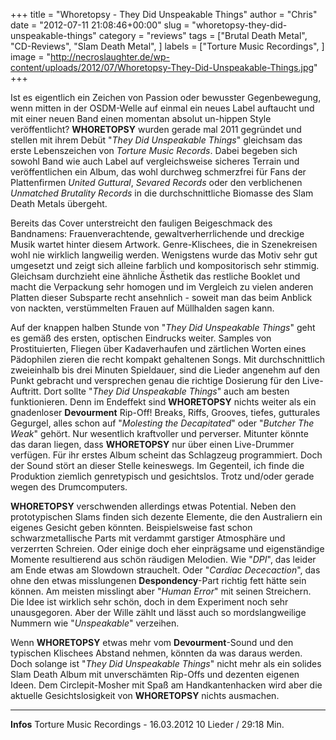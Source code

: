 +++
title = "Whoretopsy - They Did Unspeakable Things"
author = "Chris"
date = "2012-07-11 21:08:46+00:00"
slug = "whoretopsy-they-did-unspeakable-things"
category = "reviews"
tags = ["Brutal Death Metal", "CD-Reviews", "Slam Death Metal", ]
labels = ["Torture Music Recordings", ]
image = "http://necroslaughter.de/wp-content/uploads/2012/07/Whoretopsy-They-Did-Unspeakable-Things.jpg"
+++

Ist es eigentlich ein Zeichen von Passion oder bewusster Gegenbewegung, wenn mitten in der OSDM-Welle auf einmal ein neues Label auftaucht und mit einer neuen Band einen momentan absolut un-hippen Style veröffentlicht? **WHORETOPSY** wurden gerade mal 2011 gegründet und stellen mit ihrem Debüt "_They Did Unspeakable Things_" gleichsam das erste Lebenszeichen von _Torture Music Records_. Dabei begeben sich sowohl Band wie auch Label auf vergleichsweise sicheres Terrain und veröffentlichen ein Album, das wohl durchweg schmerzfrei für Fans der Plattenfirmen _United Guttural_, _Sevared Records_ oder den verblichenen _Unmatched Brutality Records_ in die durchschnittliche Biomasse des Slam Death Metals übergeht.

Bereits das Cover unterstreicht den fauligen Beigeschmack des Bandnamens: Frauenverachtende, gewaltverherrlichende und dreckige Musik wartet hinter diesem Artwork. Genre-Klischees, die in Szenekreisen wohl nie wirklich langweilig werden. Wenigstens wurde das Motiv sehr gut umgesetzt und zeigt sich alleine farblich und kompositorisch sehr stimmig. Gleichsam durchzieht eine ähnliche Ästhetik das restliche Booklet und macht die Verpackung sehr homogen und im Vergleich zu vielen anderen Platten dieser Subsparte recht ansehnlich - soweit man das beim Anblick von nackten, verstümmelten Frauen auf Müllhalden sagen kann.

Auf der knappen halben Stunde von "_They Did Unspeakable Things_" geht es gemäß des ersten, optischen Eindrucks weiter. Samples von Prostituierten, Fliegen über Kadaverhaufen und zärtlichen Worten eines Pädophilen zieren die recht kompakt gehaltenen Songs. Mit durchschnittlich zweieinhalb bis drei Minuten Spieldauer, sind die Lieder angenehm auf den Punkt gebracht und versprechen genau die richtige Dosierung für den Live-Auftritt. Dort sollte "_They Did Unspeakable Things_" auch am besten funktionieren. Denn im Endeffekt sind **WHORETOPSY** nichts weiter als ein gnadenloser **Devourment** Rip-Off! Breaks, Riffs, Grooves, tiefes, gutturales Gegurgel, alles schon auf "_Molesting the Decapitated_" oder "_Butcher The Weak_" gehört. Nur wesentlich kraftvoller und perverser.
Mitunter könnte das daran liegen, dass **WHORETOPSY** nur über einen Live-Drummer verfügen. Für ihr erstes Album scheint das Schlagzeug programmiert. Doch der Sound stört an dieser Stelle keineswegs. Im Gegenteil, ich finde die Produktion ziemlich genretypisch und gesichtslos. Trotz und/oder gerade wegen des Drumcomputers.

**WHORETOPSY** verschwenden allerdings etwas Potential. Neben den prototypischen Slams finden sich dezente Elemente, die den Australiern ein eigenes Gesicht geben könnten. Beispielsweise fast schon schwarzmetallische Parts mit verdammt garstiger Atmosphäre und verzerrten Schreien. Oder einige doch eher einprägsame und eigenständige Momente resultierend aus schön räudigen Melodien. Wie "_DPI_", das leider am Ende etwas am Slowdown strauchelt. Oder "_Cardiac Dececaction_", das ohne den etwas misslungenen **Despondency**-Part richtig fett hätte sein können. Am meisten misslingt aber "_Human Error_" mit seinen Streichern. Die Idee ist wirklich sehr schön, doch in dem Experiment noch sehr unausgegoren. Aber der Wille zählt und lässt auch so mordslangweilige Nummern wie "_Unspeakable_" verzeihen.

Wenn **WHORETOPSY** etwas mehr vom **Devourment**-Sound und den typischen Klischees Abstand nehmen, könnten da was daraus werden. Doch solange ist "_They Did Unspeakable Things_" nicht mehr als ein solides Slam Death Album mit unverschämten Rip-Offs und dezenten eigenen Ideen. Dem Circlepit-Mosher mit Spaß am Handkantenhacken wird aber die aktuelle Gesichtslosigkeit von **WHORETOPSY** nichts ausmachen.



---
**Infos**
Torture Music Recordings - 16.03.2012
10 Lieder / 29:18 Min.
